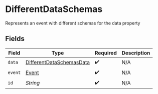 # DifferentDataSchemas

Represents an event with different schemas for the data property


## Fields

| Field                                                                       | Type                                                                        | Required                                                                    | Description                                                                 |
| --------------------------------------------------------------------------- | --------------------------------------------------------------------------- | --------------------------------------------------------------------------- | --------------------------------------------------------------------------- |
| `data`                                                                      | [DifferentDataSchemasData](../../models/shared/DifferentDataSchemasData.md) | :heavy_check_mark:                                                          | N/A                                                                         |
| `event`                                                                     | [Event](../../models/shared/Event.md)                                       | :heavy_check_mark:                                                          | N/A                                                                         |
| `id`                                                                        | *String*                                                                    | :heavy_check_mark:                                                          | N/A                                                                         |